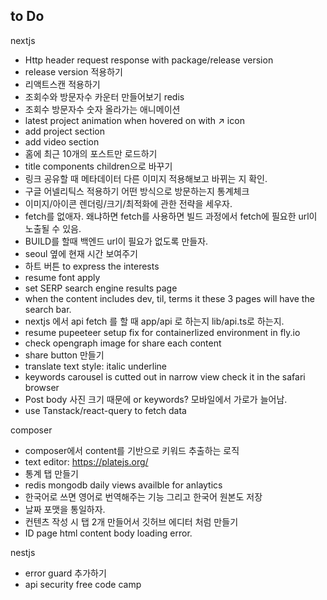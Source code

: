 ## to Do

nextjs
- Http header request response with package/release version
- release version 적용하기
- 리액트스캔 적용하기
- 조회수와 방문자수 카운터 만들어보기 redis
- 조회수 방문자수 숫자 올라가는 애니메이션
- latest project animation when hovered on with ↗ icon 
- add project section
- add video section
- 홈에 최근 10개의 포스트만 로드하기
- title components children으로 바꾸기
- 링크 공유할 때 메타데이터 다른 이미지 적용해보고 바뀌는 지 확인.
- 구글 어넬리틱스 적용하기 어떤 방식으로 방문하는지 통계체크
- 이미지/아이콘 렌더링/크기/최적화에 관한 전략을 세우자.
- fetch를 없애자. 왜냐하면 fetch를 사용하면 빌드 과정에서 fetch에 필요한 url이 노출될 수 있음. 
- BUILD를 할때 백엔드 url이 필요가 없도록 만들자.
- seoul 옆에 현재 시간 보여주기
- 하트 버튼 to express the interests
- resume font apply
- set SERP search engine results page
- when the content includes dev, til, terms it these 3 pages will have the search bar.
- nextjs 에서 api fetch 를 할 때 app/api 로 하는지 lib/api.ts로 하는지.
- resume pupeeteer setup fix for containerlized environment in fly.io
- check opengraph image for share each content
- share button 만들기
- translate text style: italic underline 
- keywords carousel is cutted out in narrow view check it in the safari browser
- Post body 사진 크기 때문에 or keywords? 모바일에서 가로가 늘어남. 
- use Tanstack/react-query to fetch data

composer
- composer에서 content를 기반으로 키워드 추출하는 로직
- text editor: https://platejs.org/
- 통계 탭 만들기
- redis mongodb daily views availble for anlaytics
- 한국어로 쓰면 영어로 번역해주는 기능 그리고 한국어 원본도 저장
- 날짜 포맷을 통일하자.
- 컨텐츠 작성 시 탭 2개 만들어서 깃허브 에디터 처럼 만들기
- ID page html content body loading error.


nestjs 
- error guard 추가하기
- api security free code camp
